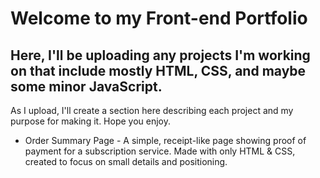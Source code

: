 # Welcome to my Front-end Portfolio
## Here, I'll be uploading any projects I'm working on that include mostly **HTML**, **CSS**, and maybe some **minor JavaScript**.
As I upload, I'll create a section here describing each project and my purpose for making it. Hope you enjoy.

  + Order Summary Page - A simple, receipt-like page showing proof of payment for a subscription service. Made with only HTML & CSS, created to focus on small details and positioning.
